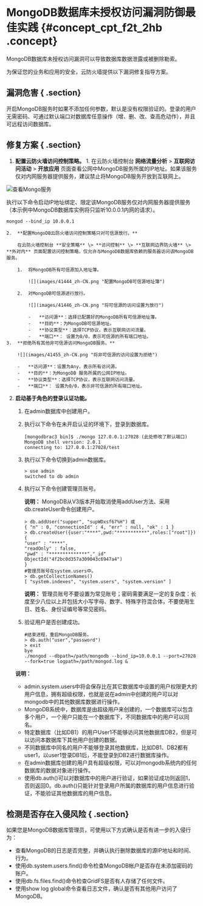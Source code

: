 # MongoDB数据库未授权访问漏洞防御最佳实践 {#concept_cpt_f2t_2hb .concept}

MongoDB数据库未授权访问漏洞可以导致数据库数据泄露或被删除勒索。

为保证您的业务和应用的安全，云防火墙提供以下漏洞修复指导方案。

## 漏洞危害 { .section}

开启MongoDB服务时如果不添加任何参数，默认是没有权限验证的。登录的用户无需密码、可通过默认端口对数据库任意操作（增、删、改、查高危动作），并且可远程访问数据库。

## 修复方案 { .section}

1.   **配置云防火墙访问控制策略。** 
    1.  在云防火墙控制台 **网络流量分析** \> **互联网访问活动** \> **开放应用** 页面查看公网中MongoDB服务所属的IP地址。如果该服务仅对内网服务器提供服务，建议禁止将MongoDB服务开放到互联网上。

![](images/41436_zh-CN.png "查看Mongo服务")

执行以下命令启动IP地址绑定、限定该MongoDB服务仅对内网服务器提供服务（本示例中MongoDB数据库实例将只监听10.0.0.1内网的请求）。

```
mongod --bind_ip 10.0.0.1
```

    2.  **配置MongoDB云防火墙访问控制策略只对可信源放行。** 

        在云防火墙控制台 **安全策略** \> **访问控制** \> **互联网边界防火墙** \> **外对内** 页面配置访问控制策略，仅允许与MongoDB数据库依赖的服务器访问该MongoDB服务。

        1.  将MongoDB所有可信源加入地址簿。

            ![](images/41444_zh-CN.png "配置MongoDB可信源地址簿")

        2.  对MongoDB可信源进行放行。

            ![](images/41446_zh-CN.png "将可信源的访问设置为放行")

            -   **访问源**：选择已配置好的MongoDB所有可信源地址簿。
            -   **目的**：为MongoDB可信源地址。
            -   **协议类型**：选择TCP协议，表示互联网访问流量。
            -   **端口**： 设置为0/0，表示可信源的所有端口地址。
    3.  **拒绝所有其他非可信源访问MongoDB服务。** 

        ![](images/41455_zh-CN.png "将非可信源的访问设置为拒绝")

        -   **访问源**：设置为Any，表示所有访问源。
        -   **目的**：为MongoDB 服务所属的公网IP地址。
        -   **协议类型**：选择TCP协议，表示互联网访问流量。
        -   **端口**： 设置为0/0，表示非可信源的所有端口地址。
2.  **启动基于角色的登录认证功能。** 

    1.  在admin数据库中创建用户。
    2.  执行以下命令在未开启认证的环境下，登录到数据库。

        ```
        [mongodbrac3 bin]$ ./mongo 127.0.0.1:27028 (此处修改了默认端口)
        MongoDB shell version: 2.0.1
        connecting to: 127.0.0.1:27028/test
        ```

    3.  执行以下命令切换到admin数据库。

        ```
        > use admin
        switched to db admin
        ```

    4.  执行以下命令创建管理员账号。

        **说明：** MongoDB从V3版本开始取消使用addUser方法、采用db.createUser命令创建用户。

        ```
        > db.addUser("supper", "supWDxsf67%H") 或
        { "n" : 0, "connectionId" : 4, "err" : null, "ok" : 1 }
        > db.createUser({user:"****",pwd:"***********",roles:["root"]})
        {
        "user" : "****",
        "readOnly" : false,
        "pwd" : "**************","_id"
        ObjectId("4f2bc0d357a309043c6947a4")
        }
        #管理员账号在system.users中。
        > db.getCollectionNames()
        [ "system.indexes", "system.users", "system.version" ]
        ```

        **说明：** 管理员账号不要设置为常见账号；密码需要满足一定的复杂度：长度至少八位以上并包括大小写字母、数字、特殊字符混合体，不要使用生日、姓名、身份证编号等常见密码。

    5.  验证用户是否创建成功。

        ```
        #结束进程，重启MongoDB服务。
        > db.auth("user","password")
        > exit
        bye
        ./mongod --dbpath=/path/mongodb --bind_ip=10.0.0.1 --port=27028 --fork=true logpath=/path/mongod.log &
        ```

    **说明：** 

    -   admin.system.users中将会保存比在其它数据库中设置的用户权限更大的用户信息，拥有超级权限，也就是说在admin中创建的用户可以对mongodb中的其他数据库数据进行操作。
    -   MongoDB系统中，数据库是由超级用户来创建的，一个数据库可以包含多个用户，一个用户只能在一个数据库下，不同数据库中的用户可以同名。
    -   特定数据库（比如DB1）的用户User1不能够访问其他数据库DB2，但是可以访问本数据库下其他用户创建的数据。
    -   不同数据库中同名的用户不能够登录其他数据库，比如DB1、DB2都有user1，以user1登录DB1后，不能登录到DB2进行数据库操作。
    -   在admin数据库创建的用户具有超级权限，可以对mongodb系统内的任何数据库的数据对象进行操作。
    -   使用db.auth\(\)可以对数据库中的用户进行验证，如果验证成功则返回1，否则返回0。db.auth\(\)只能针对登录用户所属的数据库的用户信息进行验证，不能验证其他数据库的用户信息。

## 检测是否存在入侵风险 { .section}

如果您是MongoDB数据库管理员，可使用以下方式确认是否有进一步的入侵行为：

-   查看MongoDB的日志是否完整，并确认执行删除数据库的源IP地址和时间、行为。
-   使用db.system.users.find\(\)命令检查MongoDB帐户是否存在未添加密码的账户。
-   使用db.fs.files.find\(\)命令检查GridFS是否有人存储了任何文件。
-   使用show log global命令查看日志文件，确认是否有其他用户访问了MongoDB。

